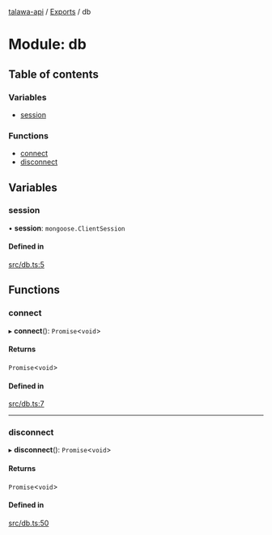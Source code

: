 [talawa-api](../README.md) / [Exports](../modules.md) / db

# Module: db

## Table of contents

### Variables

- [session](db.md#session)

### Functions

- [connect](db.md#connect)
- [disconnect](db.md#disconnect)

## Variables

### session

• **session**: `mongoose.ClientSession`

#### Defined in

[src/db.ts:5](https://github.com/PalisadoesFoundation/talawa-api/blob/b8b7d29/src/db.ts#L5)

## Functions

### connect

▸ **connect**(): `Promise`\<`void`\>

#### Returns

`Promise`\<`void`\>

#### Defined in

[src/db.ts:7](https://github.com/PalisadoesFoundation/talawa-api/blob/b8b7d29/src/db.ts#L7)

___

### disconnect

▸ **disconnect**(): `Promise`\<`void`\>

#### Returns

`Promise`\<`void`\>

#### Defined in

[src/db.ts:50](https://github.com/PalisadoesFoundation/talawa-api/blob/b8b7d29/src/db.ts#L50)
